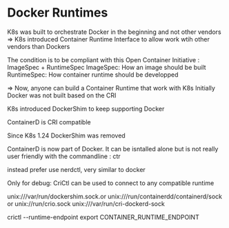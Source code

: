 # Docker Runtimes

K8s was built to orchestrate Docker in the beginning and not other vendors
=> K8s introduced Container Runtime Interface  to allow work wtih other vendors than Dockers

The condition is to be compliant with this Open Container Initiative : ImageSpec + RuntimeSpec
ImageSpec: How an image should be built
RuntimeSpec: How container runtime should be developped

=> Now, anyone can build a Container Runtime that work with K8s
Initially Docker was not built based on the CRI

K8s introduced DockerShim to keep supporting Docker 

ContainerD is CRI compatible

Since K8s 1.24 DockerShim was removed

ContainerD is now part of Docker.
It can be isntalled alone but is not really user friendly with the commandline : ctr

instead prefer use nerdctl, very similar to docker

Only for debug:
CriCtl can be used to connect to any compatible runtime

unix:///var/run/dockershim.sock.or
unix:///run/containerdd/containerd/sock or
unix://run/crio.sock
unix:///var/run/cri-dockerd-sock

crictl --runtime-endpoint
export CONTAINER_RUNTIME_ENDPOINT
